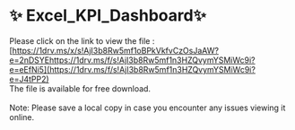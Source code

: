 # ✨ Excel_KPI_Dashboard✨ 

Please click on the link to view the file :<br> 
[https://1drv.ms/x/s!AjI3b8Rw5mf1oBPkVkfvCzOsJaAW?e=2nDSYEhttps://1drv.ms/f/s!AjI3b8Rw5mf1n3HZQvymYSMiWc9i?e=eEfNi5](https://1drv.ms/f/s!AjI3b8Rw5mf1n3HZQvymYSMiWc9i?e=J4tPP2)<br> 
The file is available for free download.<br> 
<br> 
Note: Please save a local copy in case you encounter any issues viewing it online.
